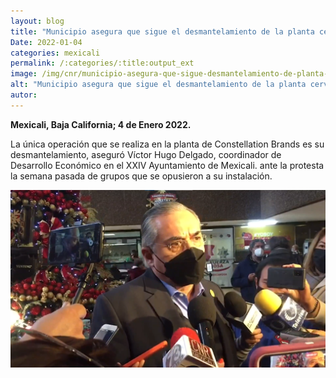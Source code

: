 ```yaml
---
layout: blog
title: "Municipio asegura que sigue el desmantelamiento de la planta cervecera constellation brands"
Date: 2022-01-04
categories: mexicali
permalink: /:categories/:title:output_ext
image: /img/cnr/municipio-asegura-que-sigue-desmantelamiento-de-planta-de-cervesa.png
alt: "Municipio asegura que sigue el desmantelamiento de la planta cervecera constellation brands"
autor:
---
```


**Mexicali, Baja California; 4 de Enero 2022.** 

La única operación que se realiza en la planta de Constellation Brands es su desmantelamiento, aseguró Víctor Hugo Delgado, coordinador de Desarrollo Económico en el XXIV Ayuntamiento de Mexicali.
ante la protesta la semana pasada de grupos que se opusieron a su instalación.


<div id="carouselExampleSlidesOnly" class="carousel slide" data-ride="carousel">
  <div class="carousel-inner">
    <div class="carousel-item active">
       <img class="d-block w-100" src="/img/cnr/municipio-asegura-que-sigue-desmantelamiento-de-planta-de-cervesa.png" loading="lazy"  alt="Municipio asegura que sigue el desmantelamiento de la planta cervecera constellation brands">
    </div>
  </div>
</div>